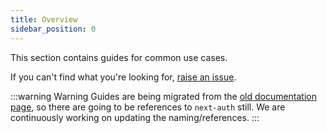 ```yaml
---
title: Overview
sidebar_position: 0
---
```


This section contains guides for common use cases.

If you can't find what you're looking for, [raise an issue](https://github.com/nextauthjs/next-auth/issues/new?assignees=&labels=triage%2Cdocumentation&template=4_documentation.yml).

:::warning Warning
Guides are being migrated from the [old documentation page](https://next-auth.js.org), so there are going to be references to `next-auth` still. We are continuously working on updating the naming/references.
:::